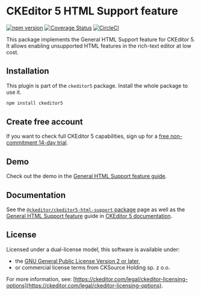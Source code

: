 CKEditor&nbsp;5 HTML Support feature
===============================

[![npm version](https://badge.fury.io/js/%40ckeditor%2Fckeditor5-html-support.svg)](https://www.npmjs.com/package/@ckeditor/ckeditor5-html-support)
[![Coverage Status](https://coveralls.io/repos/github/ckeditor/ckeditor5/badge.svg?branch=master)](https://coveralls.io/github/ckeditor/ckeditor5?branch=master)
[![CircleCI](https://circleci.com/gh/ckeditor/ckeditor5.svg?style=shield)](https://app.circleci.com/pipelines/github/ckeditor/ckeditor5?branch=master)

This package implements the General HTML Support feature for CKEditor&nbsp;5. It allows enabling unsupported HTML features in the rich-text editor at low cost.

## Installation

This plugin is part of the `ckeditor5` package. Install the whole package to use it.

```bash
npm install ckeditor5
```

## Create free account

If you want to check full CKEditor&nbsp;5 capabilities, sign up for a [free non-commitment 14-day trial](https://portal.ckeditor.com/signup).

## Demo

Check out the demo in the [General HTML Support feature guide](https://ckeditor.com/docs/ckeditor5/latest/features/html/general-html-support.html#demo).

## Documentation

See the [`@ckeditor/ckeditor5-html-support` package](https://ckeditor.com/docs/ckeditor5/latest/api/html-support.html) page as well as the [General HTML Support feature](https://ckeditor.com/docs/ckeditor5/latest/features/html/general-html-support.html) guide in [CKEditor&nbsp;5 documentation](https://ckeditor.com/docs/ckeditor5/latest/).
## License

Licensed under a dual-license model, this software is available under:

* the [GNU General Public License Version 2 or later](https://www.gnu.org/licenses/gpl.html),
* or commercial license terms from CKSource Holding sp. z o.o.

For more information, see: [https://ckeditor.com/legal/ckeditor-licensing-options](https://ckeditor.com/legal/ckeditor-licensing-options).
